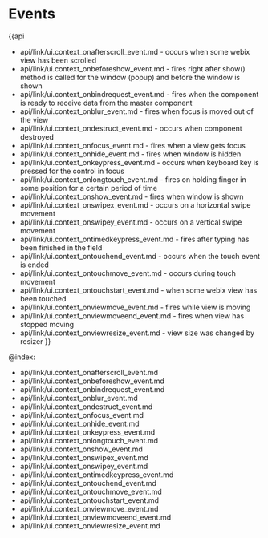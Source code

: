 Events
=======

{{api
- api/link/ui.context_onafterscroll_event.md - occurs when some webix view has been scrolled
- api/link/ui.context_onbeforeshow_event.md - fires right after show() method is called for the window (popup) and before the window is shown
- api/link/ui.context_onbindrequest_event.md - fires when the component is ready to receive data from the master component
- api/link/ui.context_onblur_event.md - fires when focus is moved out of the view
- api/link/ui.context_ondestruct_event.md - occurs when component destroyed
- api/link/ui.context_onfocus_event.md - fires when a view gets focus
- api/link/ui.context_onhide_event.md - fires when window is hidden
- api/link/ui.context_onkeypress_event.md - occurs when keyboard key is pressed for the control in focus
- api/link/ui.context_onlongtouch_event.md - fires on holding finger in some position for a certain period of time
- api/link/ui.context_onshow_event.md - fires when window is shown
- api/link/ui.context_onswipex_event.md - occurs on a horizontal swipe movement
- api/link/ui.context_onswipey_event.md - occurs on a vertical swipe movement
- api/link/ui.context_ontimedkeypress_event.md - fires after typing has been finished in the field
- api/link/ui.context_ontouchend_event.md - occurs when the touch event is ended
- api/link/ui.context_ontouchmove_event.md - occurs during touch movement
- api/link/ui.context_ontouchstart_event.md - when some webix view has been touched
- api/link/ui.context_onviewmove_event.md - fires while view is moving
- api/link/ui.context_onviewmoveend_event.md - fires when view has stopped moving
- api/link/ui.context_onviewresize_event.md - view size was changed by resizer
}}

@index:
- api/link/ui.context_onafterscroll_event.md
- api/link/ui.context_onbeforeshow_event.md
- api/link/ui.context_onbindrequest_event.md
- api/link/ui.context_onblur_event.md
- api/link/ui.context_ondestruct_event.md
- api/link/ui.context_onfocus_event.md
- api/link/ui.context_onhide_event.md
- api/link/ui.context_onkeypress_event.md
- api/link/ui.context_onlongtouch_event.md
- api/link/ui.context_onshow_event.md
- api/link/ui.context_onswipex_event.md
- api/link/ui.context_onswipey_event.md
- api/link/ui.context_ontimedkeypress_event.md
- api/link/ui.context_ontouchend_event.md
- api/link/ui.context_ontouchmove_event.md
- api/link/ui.context_ontouchstart_event.md
- api/link/ui.context_onviewmove_event.md
- api/link/ui.context_onviewmoveend_event.md
- api/link/ui.context_onviewresize_event.md


